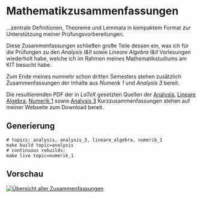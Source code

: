 # Mathematikzusammenfassungen

…zentrale Definitionen, Theoreme und Lemmata in kompaktem Format zur Unterstützung meiner Prüfungsvorbereitungen.

Diese Zusammenfassungen schließen große Teile dessen ein, was ich für die Prüfungen zu den _Analysis I&II_ sowie _Lineare Algebra I&II_ Vorlesungen wiederholt habe, welche ich im Rahmen meines Mathematikstudiums am KIT besucht habe.

Zum Ende meines nunmehr schon dritten Semesters stehen zusätzlich Zusammenfassungen der Inhalte aus _Numerik 1_ und _Analysis 3_ bereit.

Die resultierenden PDF der in _LaTeX_ gesetzten Quellen der [Analysis](https://static.kummerlaender.eu/media/ana12_zusammenfassung.pdf), [Lineare Algebra](https://static.kummerlaender.eu/media/la12_zusammenfassung.pdf), [Numerik 1](https://static.kummerlaender.eu/media/numa1_zusammenfassung.pdf) sowie [Analysis 3](https://static.kummerlaender.eu/media/ana3_zusammenfassung.pdf) Kurzzusammenfassungen stehen auf meiner Webseite zum Download bereit.

## Generierung

	# topics: analysis, analysis_3, lineare_algebra, numerik_1
	make build topic=analysis
	# continuous rebuilds:
	make live topic=numerik_1

## Vorschau

[![Übersicht aller Zusammenfassungen](https://static.kummerlaender.eu/media/math_reference_sheet_overview_scaled.png)](https://static.kummerlaender.eu/media/math_reference_sheet_overview.png)
